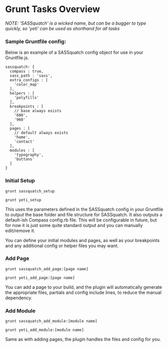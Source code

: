 # Grunt Tasks Overview

*NOTE: 'SASSquatch' is a wicked name, but can be a bugger to type quickly, so 'yeti' can be used as shorthand for all tasks*

### Sample Gruntfile config:

Below is an example of a SASSquatch config object for use in your Gruntfile.js. 

    sassquatch: {
      compass : true,
      sass_path : 'sass',
      extra_configs : [
        'color_map'
      ],
      helpers : [
        'polyfills'
      ],
      breakpoints : [
        // base always exists
        '600',
        '960'
      ],
      pages : [
        // default always exists
        'home',
        'contact'
      ],
      modules : [
        'typography',
        'buttons'
      ]
    }


### Initial Setup

`grunt sassquatch_setup`

`grunt yeti_setup`

This uses the parameters defined in the SASSquatch config in your Gruntfile to output the base folder and file structure for SASSquatch. It also outputs a default-ish Compass config.rb file. This will be configurable in future, but for now it is just some quite standard output and you can manually edit/remove it. 

You can define your initial modules and pages, as well as your breakpoints and any additional config or helper files you may want.

### Add Page

`grunt sassquatch_add_page:[page name]`

`grunt yeti_add_page:[page name]`

You can add a page to your build, and the plugin will automatically generate the appropriate files, partials and config include lines, to reduce the manual dependency.

### Add Module

`grunt sassquatch_add_module:[module name]`

`grunt yeti_add_module:[module name]`

Same as with adding pages, the plugin handles the files and config for you.